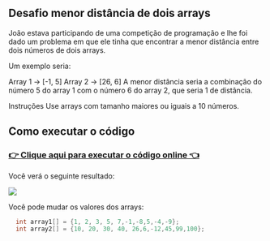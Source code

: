 ## Desafio menor distância de dois arrays
João estava participando de uma competição de programação e lhe foi dado um problema em que ele tinha que encontrar a menor distância entre dois números de dois arrays.

Um exemplo seria:

Array 1 -> [-1, 5]
Array 2 -> [26, 6]
A menor distância seria a combinação do número 5 do array 1 com o número 6 do array 2, que seria 1 de distância.

Instruções
Use arrays com tamanho maiores ou iguais a 10 números.


## Como executar o código

### [👉 Clique aqui para executar o código online 👈](https://www.mycompiler.io/view/7HdvSqupDsb)

Você verá o seguinte resultado:

![](https://imgur.com/Sfa9xjg.png)


Você pode mudar os valores dos arrays:
```c++
  int array1[] = {1, 2, 3, 5, 7,-1,-8,5,-4,-9};
  int array2[] = {10, 20, 30, 40, 26,6,-12,45,99,100};
```





 